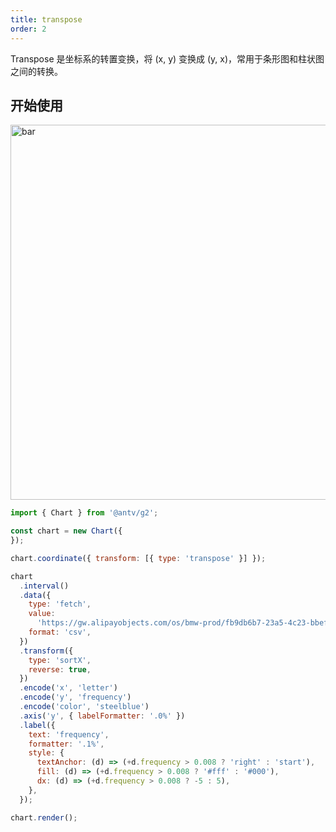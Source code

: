 ```yaml
---
title: transpose
order: 2
---
```


Transpose 是坐标系的转置变换，将 (x, y) 变换成 (y, x)，常用于条形图和柱状图之间的转换。

## 开始使用

<img alt="bar" src="https://mdn.alipayobjects.com/huamei_qa8qxu/afts/img/A*4ddPToEry_cAAAAAAAAAAAAADmJ7AQ/original" width="600" />

```js
import { Chart } from '@antv/g2';

const chart = new Chart({
});

chart.coordinate({ transform: [{ type: 'transpose' }] });

chart
  .interval()
  .data({
    type: 'fetch',
    value:
      'https://gw.alipayobjects.com/os/bmw-prod/fb9db6b7-23a5-4c23-bbef-c54a55fee580.csv',
    format: 'csv',
  })
  .transform({
    type: 'sortX',
    reverse: true,
  })
  .encode('x', 'letter')
  .encode('y', 'frequency')
  .encode('color', 'steelblue')
  .axis('y', { labelFormatter: '.0%' })
  .label({
    text: 'frequency',
    formatter: '.1%',
    style: {
      textAnchor: (d) => (+d.frequency > 0.008 ? 'right' : 'start'),
      fill: (d) => (+d.frequency > 0.008 ? '#fff' : '#000'),
      dx: (d) => (+d.frequency > 0.008 ? -5 : 5),
    },
  });

chart.render();
```
